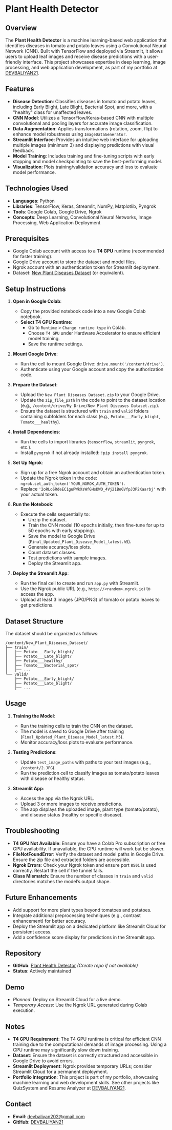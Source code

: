# Plant Health Detector

## Overview
The **Plant Health Detector** is a machine learning-based web application that identifies diseases in tomato and potato leaves using a Convolutional Neural Network (CNN). Built with TensorFlow and deployed via Streamlit, it allows users to upload leaf images and receive disease predictions with a user-friendly interface. This project showcases expertise in deep learning, image processing, and web application development, as part of my portfolio at [DEVBALIYAN21](https://github.com/DEVBALIYAN21).

## Features
- **Disease Detection**: Classifies diseases in tomato and potato leaves, including Early Blight, Late Blight, Bacterial Spot, and more, with a "healthy" class for unaffected leaves.
- **CNN Model**: Utilizes a TensorFlow/Keras-based CNN with multiple convolutional and pooling layers for accurate image classification.
- **Data Augmentation**: Applies transformations (rotation, zoom, flip) to enhance model robustness using `ImageDataGenerator`.
- **Streamlit Interface**: Provides an intuitive web interface for uploading multiple images (minimum 3) and displaying predictions with visual feedback.
- **Model Training**: Includes training and fine-tuning scripts with early stopping and model checkpointing to save the best-performing model.
- **Visualization**: Plots training/validation accuracy and loss to evaluate model performance.

## Technologies Used
- **Languages**: Python
- **Libraries**: TensorFlow, Keras, Streamlit, NumPy, Matplotlib, Pyngrok
- **Tools**: Google Colab, Google Drive, Ngrok
- **Concepts**: Deep Learning, Convolutional Neural Networks, Image Processing, Web Application Deployment

## Prerequisites
- Google Colab account with access to a **T4 GPU** runtime (recommended for faster training).
- Google Drive account to store the dataset and model files.
- Ngrok account with an authentication token for Streamlit deployment.
- Dataset: [New Plant Diseases Dataset](https://www.kaggle.com/datasets/vipoooool/new-plant-diseases-dataset) (or equivalent).

## Setup Instructions
1. **Open in Google Colab**:
   - Copy the provided notebook code into a new Google Colab notebook.
   - **Select T4 GPU Runtime**:
     - Go to `Runtime` > `Change runtime type` in Colab.
     - Choose `T4 GPU` under Hardware Accelerator to ensure efficient model training.
     - Save the runtime settings.

2. **Mount Google Drive**:
   - Run the cell to mount Google Drive: `drive.mount('/content/drive')`.
   - Authenticate using your Google account and copy the authorization code.

3. **Prepare the Dataset**:
   - Upload the `New Plant Diseases Dataset.zip` to your Google Drive.
   - Update the `zip_file_path` in the code to point to the dataset location (e.g., `/content/drive/My Drive/New Plant Diseases Dataset.zip`).
   - Ensure the dataset is structured with `train` and `valid` folders containing subfolders for each class (e.g., `Potato___Early_blight`, `Tomato___healthy`).

4. **Install Dependencies**:
   - Run the cells to import libraries (`tensorflow`, `streamlit`, `pyngrok`, etc.).
   - Install `pyngrok` if not already installed: `!pip install pyngrok`.

5. **Set Up Ngrok**:
   - Sign up for a free Ngrok account and obtain an authentication token.
   - Update the Ngrok token in the code: `ngrok.set_auth_token('YOUR_NGROK_AUTH_TOKEN')`.
   - Replace `'2oRLoSRdeEC1guPWkXsWfGHsDWO_4Vj21BoGVfpJ3P2Kaarbj'` with your actual token.

6. **Run the Notebook**:
   - Execute the cells sequentially to:
     - Unzip the dataset.
     - Train the CNN model (10 epochs initially, then fine-tune for up to 50 epochs with early stopping).
     - Save the model to Google Drive (`Final_Updated_Plant_Disease_Model_latest.h5`).
     - Generate accuracy/loss plots.
     - Count dataset classes.
     - Test predictions with sample images.
     - Deploy the Streamlit app.

7. **Deploy the Streamlit App**:
   - Run the final cell to create and run `app.py` with Streamlit.
   - Use the Ngrok public URL (e.g., `http://<random>.ngrok.io`) to access the app.
   - Upload at least 3 images (JPG/PNG) of tomato or potato leaves to get predictions.

## Dataset Structure
The dataset should be organized as follows:
```
/content/New_Plant_Diseases_Dataset/
├── train/
│   ├── Potato___Early_blight/
│   ├── Potato___Late_blight/
│   ├── Potato___healthy/
│   ├── Tomato___Bacterial_spot/
│   ├── ...
└── valid/
    ├── Potato___Early_blight/
    ├── Potato___Late_blight/
    ├── ...
```

## Usage
1. **Training the Model**:
   - Run the training cells to train the CNN on the dataset.
   - The model is saved to Google Drive after training (`Final_Updated_Plant_Disease_Model_latest.h5`).
   - Monitor accuracy/loss plots to evaluate performance.

2. **Testing Predictions**:
   - Update `test_image_paths` with paths to your test images (e.g., `/content/2.JPG`).
   - Run the prediction cell to classify images as tomato/potato leaves with disease or healthy status.

3. **Streamlit App**:
   - Access the app via the Ngrok URL.
   - Upload 3 or more images to receive predictions.
   - The app displays the uploaded image, plant type (tomato/potato), and disease status (healthy or specific disease).

## Troubleshooting
- **T4 GPU Not Available**: Ensure you have a Colab Pro subscription or free GPU availability. If unavailable, the CPU runtime will work but be slower.
- **FileNotFoundError**: Verify the dataset and model paths in Google Drive. Ensure the zip file and extracted folders are accessible.
- **Ngrok Errors**: Check your Ngrok token and ensure port `8501` is used correctly. Restart the cell if the tunnel fails.
- **Class Mismatch**: Ensure the number of classes in `train` and `valid` directories matches the model’s output shape.

## Future Enhancements
- Add support for more plant types beyond tomatoes and potatoes.
- Integrate additional preprocessing techniques (e.g., contrast enhancement) for better accuracy.
- Deploy the Streamlit app on a dedicated platform like Streamlit Cloud for persistent access.
- Add a confidence score display for predictions in the Streamlit app.

## Repository
- **GitHub**: [Plant Health Detector](https://github.com/DEVBALIYAN21/Plant-Health-Detector) *(Create repo if not available)*
- **Status**: Actively maintained

## Demo
- *Planned*: Deploy on Streamlit Cloud for a live demo.
- *Temporary Access*: Use the Ngrok URL generated during Colab execution.

## Notes
- **T4 GPU Requirement**: The T4 GPU runtime is critical for efficient CNN training due to the computational demands of image processing. Using a CPU runtime may significantly slow down training.
- **Dataset**: Ensure the dataset is correctly structured and accessible in Google Drive to avoid errors.
- **Streamlit Deployment**: Ngrok provides temporary URLs; consider Streamlit Cloud for a permanent deployment.
- **Portfolio Integration**: This project is part of my portfolio, showcasing machine learning and web development skills. See other projects like QuizSystem and Resume Analyzer at [DEVBALIYAN21](https://github.com/DEVBALIYAN21).

## Contact
- **Email**: devbaliyan202@gmail.com
- **GitHub**: [DEVBALIYAN21](https://github.com/DEVBALIYAN21)